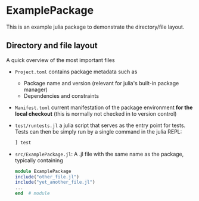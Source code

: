 # ExamplePackage

This is an example julia package to demonstrate the directory/file layout.

## Directory and file layout

A quick overview of the most important files

* `Project.toml` contains package metadata such as
    * Package name and version (relevant for julia's built-in package manager)
    * Dependencies and constraints
* `Manifest.toml` current manifestation of the package environment **for the local checkout** (this is normally not checked in to version control)
* `test/runtests.jl` a julia script that serves as the entry point for tests. Tests can then be simply run by a single command in the julia REPL:

   ```julia
   ] test
   ```

* `src/ExamplePackage.jl`: A .jl file with the same name as the package, typically containing

    ```julia
    module ExamplePackage
    include("other_file.jl")
    include("yet_another_file.jl")
    ...
    end  # module
    ```
